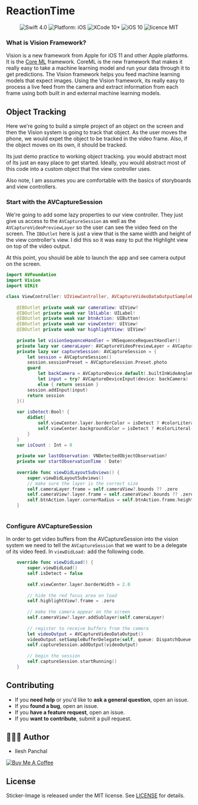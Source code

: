 # ReactionTime
<p align="center">
<img src="https://img.shields.io/badge/swift-4.0%2B-brightgreen.svg" alt="Swift 4.0"/>
<img src="https://img.shields.io/badge/platform-iOS-brightgreen.svg" alt="Platform: iOS"/>
<img src="https://img.shields.io/badge/xcode-10%2B-brightgreen.svg" alt="XCode 10+"/>
<img src="https://img.shields.io/badge/iOS-11%2B-green.svg" alt="iOS 10"/>
<img src="https://img.shields.io/badge/licence-MIT-lightgrey.svg" alt="licence MIT"/>
</a>
</p>


### What is Vision Framework?
Vision is a new framework from Apple for iOS 11 and other Apple platforms. 
It is the [Core ML](https://developer.apple.com/machine-learning/) framework. 
CoreML is the new framework that makes it really easy to take a machine learning model and run your data through it to get predictions. 
The Vision framework helps you feed machine learning models that expect images. 
Using the Vision framework, its really easy to process a live feed from the camera and extract information from each frame using both built in and external machine learning models.

## Object Tracking

Here we're going to build a simple project of an object on the screen and then the Vision system is going to track that object. 
As the user moves the phone, we would expet the object to be tracked in the video frame. 
Also, if the object moves on its own, it should be tracked. 

Its just demo practice to working object tracking. you would abstract most of
Its just an easy place to get started. Ideally, you would abstract most of this code into a custom object that the view controller uses.

Also note, I am assumes you are comfortable with the basics of storyboards and view controllers.

### Start with the AVCaptureSession

We're going to add some lazy properties to our view controller. 
They just give us access to the `AVCaptureSession` as well as the `AVCaptureVideoPreviewLayer` so the user can see the video feed on the screen. 
The `IBOutlet` here is just a view that is the same width and height of the view controller's view. 
I did this so it was easy to put the Highlight view on top of the video output.

At this point, you should be able to launch the app and see camera output on the screen.

``` swift
import AVFoundation
import Vision
import UIKit

class ViewController: UIViewController, AVCaptureVideoDataOutputSampleBufferDelegate {
    
    @IBOutlet private weak var cameraView: UIView?
    @IBOutlet private weak var lblLable: UILabel!
    @IBOutlet private weak var btnAction: UIButton!
    @IBOutlet private weak var viewCenter: UIView!
    @IBOutlet private weak var highlightView: UIView?
    
    private let visionSequenceHandler = VNSequenceRequestHandler()
    private lazy var cameraLayer: AVCaptureVideoPreviewLayer = AVCaptureVideoPreviewLayer(session: self.captureSession)
    private lazy var captureSession: AVCaptureSession = {
        let session = AVCaptureSession()
        session.sessionPreset = AVCaptureSession.Preset.photo
        guard
            let backCamera = AVCaptureDevice.default(.builtInWideAngleCamera, for: .video, position: .back),
            let input = try? AVCaptureDeviceInput(device: backCamera)
            else { return session }
        session.addInput(input)
        return session
    }()
    
    var isDetect:Bool! {
        didSet{
            self.viewCenter.layer.borderColor = isDetect ? #colorLiteral(red: 0.9529411793, green: 0.6862745285, blue: 0.1333333403, alpha: 1) : #colorLiteral(red: 0.9294117647, green: 0.1098039216, blue: 0.1411764706, alpha: 1)
            self.viewCenter.backgroundColor = isDetect ? #colorLiteral(red: 0.9529411793, green: 0.6862745285, blue: 0.1333333403, alpha: 1) : #colorLiteral(red: 0.9294117647, green: 0.1098039216, blue: 0.1411764706, alpha: 1)
        }
    }
    var isCount : Int = 0
    
    private var lastObservation: VNDetectedObjectObservation?
    private var startObservationTime : Date!
    
    override func viewDidLayoutSubviews() {
        super.viewDidLayoutSubviews()
        // make sure the layer is the correct size
        self.cameraLayer.frame = self.cameraView?.bounds ?? .zero
        self.cameraView?.layer.frame = self.cameraView?.bounds ?? .zero
        self.btnAction.layer.cornerRadius = self.btnAction.frame.height / 2
    }
    
```

### Configure AVCaptureSession

In order to get video buffers from the AVCaptureSession into the vision system we need to tell the `AVCaptureSession` that we want to be a delegate of its video feed. In `viewDidLoad:` add the following code.

``` swift
    override func viewDidLoad() {
        super.viewDidLoad()
        self.isDetect = false
        
        self.viewCenter.layer.borderWidth = 2.0
        
        // hide the red focus area on load
        self.highlightView?.frame = .zero
        
        // make the camera appear on the screen
        self.cameraView?.layer.addSublayer(self.cameraLayer)
        
        // register to receive buffers from the camera
        let videoOutput = AVCaptureVideoDataOutput()
        videoOutput.setSampleBufferDelegate(self, queue: DispatchQueue(label: "MyQueue"))
        self.captureSession.addOutput(videoOutput)
        
        // begin the session
        self.captureSession.startRunning()
    }
```

## Contributing

- If you **need help** or you'd like to **ask a general question**, open an issue.
- If you **found a bug**, open an issue.
- If you **have a feature request**, open an issue.
- If you **want to contribute**, submit a pull request.

## 👨🏻‍💻 Author

* Ilesh Panchal

<a href="https://www.buymeacoffee.com/dD9nr61qx" target="_blank"><img src="https://www.buymeacoffee.com/assets/img/custom_images/black_img.png" alt="Buy Me A Coffee" style="height: auto !important;width: auto !important;" ></a>


## License

Sticker-Image is released under the MIT license.
See [LICENSE](./LICENSE) for details.

